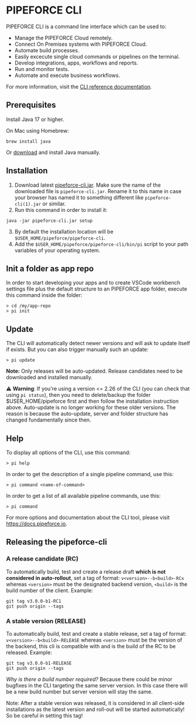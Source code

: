 # PIPEFORCE CLI      
 
PIPEFORCE CLI is a command line interface which can be used to:

- Manage the PIPEFORCE Cloud remotely.
- Connect On Premises systems with PIPEFORCE Cloud.
- Automate build processes.
- Easily excecute single cloud commands or pipelines on the terminal.
- Develop integrations, apps, workflows and reports.
- Run and monitor tests.
- Automate and execute business workflows.

For more information, visit the [CLI reference documentation](https://pipeforce.github.io/docs/cli).

## Prerequisites

Install Java 17 or higher.

On Mac using Homebrew:

```
brew install java
```

Or [download](https://www.oracle.com/java/technologies/downloads/) and install Java manually.

## Installation

1. Download latest [pipeforce-cli.jar](https://github.com/logabit/pipeforce-cli/releases/latest). Make sure the name of
   the downloaded file is `pipeforce-cli.jar`. Rename it to this name in case your browser has named it to something
   different like `pipeforce-cli(1).jar` or similar.
2. Run this command in order to install it:

```
java -jar pipeforce-cli.jar setup
```

3. By default the installation location will be `$USER_HOME/pipeforce/pipeforce-cli`.
4. Add the `$USER_HOME/pipeforce/pipeforce-cli/bin/pi` script to your path variables of your operating system.

## Init a folder as app repo

In order to start developing your apps and to create VSCode workbench settings file plus the default structure to an
PIPEFORCE app folder, execute this command inside the folder:

```
> cd /my/app-repo
> pi init
```

## Update

The CLI will automatically detect newer versions and will ask to update itself if exists. But you can also trigger
manually such an update:

```
> pi update
```

**Note:** Only releases will be auto-updated. Release candidates need to be downloaded and installed manually.

:warning: **Warning**: If you're using a version <= 2.26 of the CLI (you can check that using `pi status`), then you
need to delete/backup the folder $USER_HOME/pipeforce first and then follow the installation instruction above.
Auto-update is no longer working for these older versions. The reason is because the auto-update, server and folder
structure has changed fundamentally since then.

## Help

To display all options of the CLI, use this command:

```
> pi help
```

In order to get the description of a single pipeline command, use this:

```
> pi command <name-of-command>
```

In order to get a list of all available pipeline commands, use this:

```
> pi command
```

For more options and documentation about the CLI tool, please visit https://docs.pipeforce.io.

## Releasing the pipeforce-cli

### A release candidate (RC)

To automatically build, test and create a release draft **which is not considered in auto-rollout**, set a tag of
format: `v<version>--b<build>-RCx` whereas `<version>` must be the designated backend version, `<build>` is the
build number of the client. Example:

```
git tag v3.0.0-b1-RC1
git push origin --tags
```

### A stable version (RELEASE)

To automatically build, test and create a stable release, set a tag of format: `v<version>--b<build>-RELEASE`
whereas `<version>`
must be the version of the backend, this cli is compatible with and <build> is the build of the RC to be released.
Example:

```
git tag v3.0.0-b1-RELEASE
git push origin --tags
```

*Why is there a build number required?* Because there could be minor bugfixes in the CLI targeting the same server version. 
In this case there will be a new build number but server version will stay the same.

Note: After a stable version was released, it is considered in all client-side installations as the latest version and
roll-out will be started automatically! So be careful in setting this tag!


